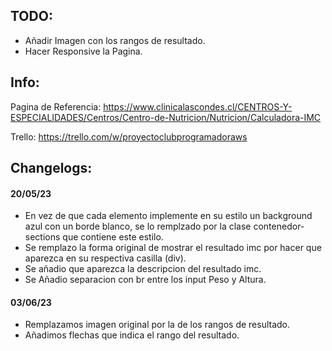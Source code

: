 
## TODO:
- Añadir Imagen con los rangos de resultado.
- Hacer Responsive la Pagina.


## Info:

Pagina de Referencia: https://www.clinicalascondes.cl/CENTROS-Y-ESPECIALIDADES/Centros/Centro-de-Nutricion/Nutricion/Calculadora-IMC

Trello: https://trello.com/w/proyectoclubprogramadoraws

## Changelogs:
#### 20/05/23
- En vez de que cada elemento implemente en su estilo un background azul con un borde blanco, se lo remplzado por la clase contenedor-sections que contiene este estilo.
- Se remplazo la forma original de mostrar el resultado imc por hacer que aparezca en su respectiva casilla (div).
- Se añadio que aparezca la descripcion del resultado imc.
- Se Añadio separacion con br entre los input Peso y Altura.
#### 03/06/23
- Remplazamos imagen original por la de los rangos de resultado.
- Añadimos flechas que indica el rango del resultado.
